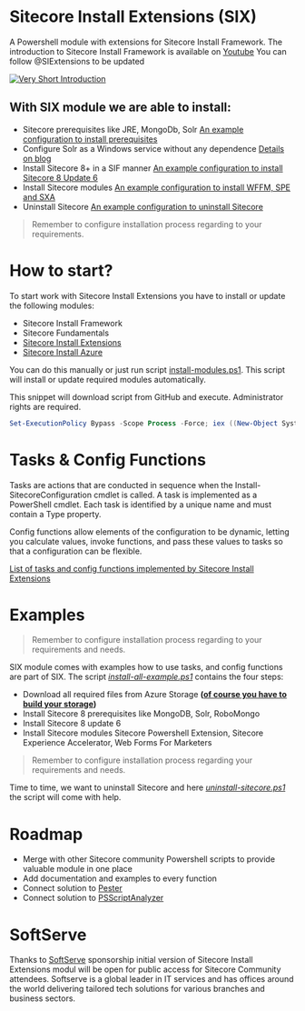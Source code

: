 # Sitecore Install Extensions (SIX) 
A Powershell module with extensions for Sitecore Install Framework. The introduction to Sitecore Install Framework is available on [Youtube](https://youtu.be/syslVshavOw)
You can follow @SIExtensions to be updated

[![Very Short Introduction](http://img.youtube.com/vi/-u2BGO6yM-w/0.jpg)](https://youtu.be/-u2BGO6yM-w)



## With SIX module we are able to install:
* Sitecore prerequisites like JRE, MongoDb, Solr [An example configuration to install prerequisites](Configuration/sitecore-prerequisites.json)
* Configure Solr as a Windows service without any dependence [Details on blog](http://lets-share.senktas.net/2017/11/solr-as-a-service.html)
* Install Sitecore 8+ in a SIF manner [An example configuration to install Sitecore 8 Update 6](Configuration/sitecore8-xp0.json)
* Install Sitecore modules [An example configuration to install WFFM, SPE and SXA](Configuration/sitecore-packages.json)
* Uninstall Sitecore [An example configuration to uninstall Sitecore](Configuration/remove-sitecore8-xp0.json)

> Remember to configure installation process regarding to your requirements.

# How to start?
To start work with Sitecore Install Extensions you have to install or update the following modules:
* Sitecore Install Framework
* Sitecore Fundamentals
* [Sitecore Install Extensions](https://www.powershellgallery.com/packages/sitecoreinstallextensions)
* [Sitecore Install Azure](https://www.powershellgallery.com/packages/SitecoreInstallAzure)

You can do this manually or just run script [install-modules.ps1](install-modules.ps1). This script will install or update required modules automatically.

This snippet will download script from GitHub and execute. Administrator rights are required.
```PowerShell
Set-ExecutionPolicy Bypass -Scope Process -Force; iex ((New-Object System.Net.WebClient).DownloadString('http://bit.ly/installmodules'))
```


# Tasks & Config Functions

Tasks are actions that are conducted in sequence when the Install-SitecoreConfiguration cmdlet
is called. A task is implemented as a PowerShell cmdlet.
Each task is identified by a unique name and must contain a Type property. 

Config functions allow elements of the configuration to be dynamic, letting you calculate values, invoke
functions, and pass these values to tasks so that a configuration can be flexible.

[List of tasks and config functions implemented by Sitecore Install Extensions](https://github.com/SoftServeInc/SitecoreInstallExtensions/blob/master/Documentation/readme.md)

# Examples

> Remember to configure installation process regarding to your requirements and needs.

SIX module comes with examples how to use tasks, and config functions are part of SIX.
The script *[install-all-example.ps1](install-all-example.ps1)* contains the four steps:
* Download all required files from Azure Storage **([of course you have to build your storage](http://lets-share.senktas.net/2017/09/sitecore-on-azure-storagepreparation.html))**
* Install Sitecore 8 prerequisites like MongoDB, Solr, RoboMongo
* Install Sitecore 8 update 6
* Install Sitecore modules Sitecore Powershell Extension, Sitecore Experience Accelerator, Web Forms For Marketers

> Remember to configure installation process regarding your requirements and needs.

Time to time, we want to uninstall Sitecore and here *[uninstall-sitecore.ps1](uninstall-sitecore.ps1)* the script will come with help.

# Roadmap
* Merge with other Sitecore community Powershell scripts to provide valuable module in one place
* Add documentation and examples to every function
* Connect solution to [Pester](https://github.com/pester/Pester)
* Connect solution to [PSScriptAnalyzer](https://github.com/PowerShell/PSScriptAnalyzer)

# SoftServe
Thanks to [SoftServe](https://www.softserveinc.com/en-US/) sponsorship initial version of Sitecore Install Extensions modul will be open for public access for Sitecore Community attendees.
Softserve is a global leader in IT services and has offices around the world delivering tailored tech solutions for various branches and business sectors.



